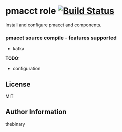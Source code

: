 pmacct role
[![Build Status](https://travis-ci.org/thebinary/ansible-role-pmacct.svg?branch=master)](https://travis-ci.org/thebinary/ansible-role-pmacct)
===========

Install and configure pmacct and components.

### pmacct source compile - features supported
- kafka

__TODO:__
- configuration

License
-------

MIT

Author Information
------------------

thebinary
